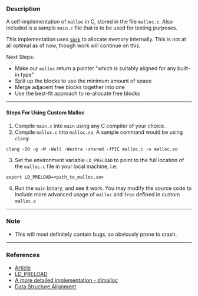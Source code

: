 ### Description

A self-implementation of `malloc` in C, stored in the file `malloc.c`. Also included is a sample `main.c` file that is to be used for testing purposes.

This implementation uses [`sbrk`](https://man7.org/linux/man-pages/man2/sbrk.2.html) to allocate memory internally. This is not at all optimal as of now, though work will continue on this.

Next Steps:
- Make our `malloc` return a pointer "which is suitably aligned for any built-in type"
- Split up the blocks to use the minimum amount of space
- Merge adjacent free blocks together into one
- Use the best-fit approach to re-allocate free blocks 

---
#### Steps For Using Custom Malloc

1. Compile `main.c` into  `main` using any C compiler of your choice.
2. Compile `malloc.c` into `malloc.so`. A sample command would be using `clang`:
```
clang -O0 -g -W -Wall -Wextra -shared -fPIC malloc.c -o malloc.so
```
3. Set the environment variable `LD_PRELOAD` to point to the full location of the `malloc.c` file in your local machine, i.e.
```
export LD_PRELOAD=<path_to_malloc.so>
```
4. Run the `main` binary, and see it work. You may modify the source code to include more advanced usage of `malloc` and `free` defined in custom `malloc.c` 

---
### Note

- This will most definitely contain bugs, so obviously prone to crash.

---
### References

- [Article](https://danluu.com/malloc-tutorial/)
- [LD_PRELOAD](https://jvns.ca/blog/2014/11/27/ld-preload-is-super-fun-and-easy/)
- [A more detailed implementation - dlmalloc](https://github.com/ennorehling/dlmalloc/blob/master/malloc.c)
- [Data Structure Alignment](https://danluu.com/malloc-tutorial/)
